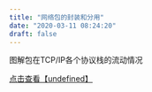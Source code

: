 ```yaml
---
title: "网络包的封装和分用"
date: "2020-03-11 08:24:20"
draft: false
---
```

图解包在TCP/IP各个协议栈的流动情况

[点击查看【undefined】](https://www.processon.com/embed/5e682878e4b069aa4e5b845f)


